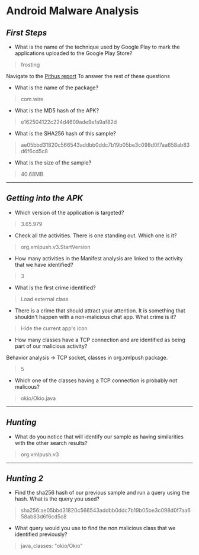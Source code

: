 
# Android Malware Analysis

## *First Steps*

- What is the name of the technique used by Google Play to mark the applications uploaded to the Google Play Store?

> frosting

Navigate to the [Pithus report](https://beta.pithus.org/report/ae05bbd31820c566543addbb0ddc7b19b05be3c098d0f7aa658ab83d6f6cd5c8)
To answer the rest of these questions

- What is the name of the package?

> com.wire

- What is the MD5 hash of the APK?

> e162504122c224d4609ade9efa9af82d

- What is the SHA256 hash of this sample?

> ae05bbd31820c566543addbb0ddc7b19b05be3c098d0f7aa658ab83d6f6cd5c8

- What is the size of the sample?

> 40.68MB

---

## *Getting into the APK*


- Which version of the application is targeted?

> 3.65.979

- Check all the activities. There is one standing out. Which one is it?

> org.xmlpush.v3.StartVersion

- How many activities in the Manifest analysis are linked to the activity that we have identified?

> 3

- What is the first crime identified?

> Load external class

- There is a crime that should attract your attention. It is something that shouldn't happen with a non-malicious chat app. What crime is it?

> Hide the current app's icon 

- How many classes have a TCP connection and are identified as being part of our malicious activity?

Behavior analysis -> TCP socket, classes in org.xmlpush package.

> 5

- Which one of the classes having a TCP connection is probably not malicous?

> okio/Okio.java

---

## *Hunting*

- What do you notice that will identify our sample as having similarities with the other search results?

> org.xmlpush.v3

---

## *Hunting 2*

-  Find the sha256 hash of our previous sample and run a query using the hash. What is the query you used?

> sha256:ae05bbd31820c566543addbb0ddc7b19b05be3c098d0f7aa658ab83d6f6cd5c8

- What query would you use to find the non malicious class that we identified previously?

> java_classes: "okio/Okio"

